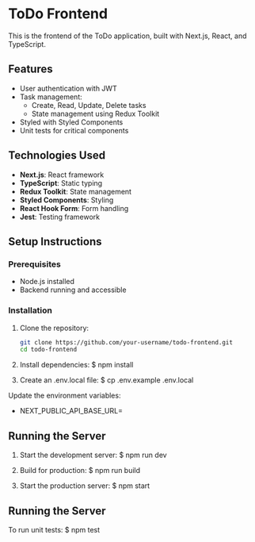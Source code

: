 # ToDo Frontend

This is the frontend of the ToDo application, built with Next.js, React, and TypeScript.

## Features

- User authentication with JWT
- Task management:
  - Create, Read, Update, Delete tasks
  - State management using Redux Toolkit
- Styled with Styled Components
- Unit tests for critical components

## Technologies Used

- **Next.js**: React framework
- **TypeScript**: Static typing
- **Redux Toolkit**: State management
- **Styled Components**: Styling
- **React Hook Form**: Form handling
- **Jest**: Testing framework

## Setup Instructions

### Prerequisites

- Node.js installed
- Backend running and accessible

### Installation

1. Clone the repository:
   ```bash
   git clone https://github.com/your-username/todo-frontend.git
   cd todo-frontend

2. Install dependencies:
    $ npm install

3. Create an .env.local file:
   $ cp .env.example .env.local

Update the environment variables:
-   NEXT_PUBLIC_API_BASE_URL=<Backend Base URL>

## Running the Server

1. Start the development server:
    $ npm run dev

2. Build for production:
    $ npm run build

3. Start the production server:
   $ npm start

## Running the Server
To run unit tests:
    $ npm test